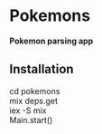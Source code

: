 # Pokemons

**Pokemon parsing app**

## Installation

cd pokemons <br>
mix deps.get<br>
iex -S mix<br>
Main.start()

